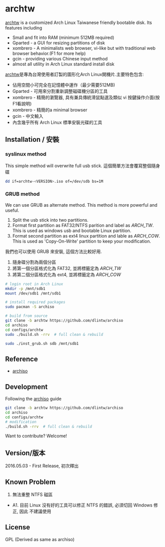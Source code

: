 # archtw
[archtw] is a customized Arch Linux Taiwanese friendly bootable disk.
Its features including
- Small and fit into RAM (minimum 512MB required)
- Gparted - a GUI for resizing partitions of disk
- xombrero - A minimalists web browser, vi-like but with traditional web 
  browser behavior.(F1 for more help)
- gcin - providing various Chinese input method
- almost all utility in Arch Linux standard install disk 

[archtw]是專為台灣使用者訂製的圖形化Arch Linux開機片.主要特色包含:
- 佔用空間小可完全在記憶體中運作（最少需要512MB)
- Gparted - 可用來分割重新調整磁碟機分區的工具
- xombrero - 精簡的瀏覽器, 具有兼具傳統滑鼠點選及類似 vi 按鍵操作介面(按F1看說明)
- xombrero - 精簡的a minimal browser
- gcin - 中文輸入
- 內含幾乎所有 Arch Linux 標準安裝光碟的工具

## Installation / 安裝

### syslinux method
This simple method will overwrite full usb stick.
這個簡單方法會覆寫整個隨身碟
```sh
dd if=archtw-<VERSION>.iso of=/dev/sdb bs=1M
```
### GRUB method
We can use GRUB as alternate method. This method is more powerful and useful.

1. Split the usb stick into two partitions. 
2. Format first partition as FAT32/NTFS parition and label as *ARCH_TW*.  
  This is used as windows usb and bootable Linux partition.
3. Format second partition as ext4 linux partition and lable as *ARCH_COW*.
  This is used as 'Copy-On-Write' partition to keep your modification.

我們也可以使用 GRUB 來安裝, 這個方法比較好用.

1. 隨身碟分割為兩個分區
2. 將第一個分區格式化為 FAT32, 並將標籤定為 *ARCH_TW*
3. 將第二個分區格式化為 ext4, 並將標籤定為 *ARCH_COW*

```sh
# login root in Arch Linux
mkdir -p /mnt/sdb1
mount /dev/sdb1 /mnt/sdb1

# install required packages
sudo pacman -S archiso

# build from source
git clone -b archtw https://github.com/dlintw/archiso
cd archiso
cd configs/archtw
sudo ./build.sh -rrv  # full clean & rebuild

sudo ./inst_grub.sh sdb /mnt/sdb1
```
## Reference
- [archiso]

## Development

Following the [archiso] guide
```sh
git clone -b archtw https://github.com/dlintw/archiso
cd archiso
cd configs/archtw
# modification
./build.sh -rrv  # full clean & rebuild
```
Want to contribute? Welcome!

## Version/版本
2016.05.03 - First Release, 初次釋出

Known Problem
-------------

1. 無法重整 NTFS 磁區
 * A1. 目前 Linux 沒有好的工具可以修正 NTFS 的錯誤, 必須切回 Windows 修正, 因此
   不建議使用

License
-------

GPL (Derived as same as archiso)

[archtw]: <https://github.com/dlintw/archiso/tree/archtw>
[archiso]: <https://wiki.archlinux.org/index.php/Archiso>

[//]: # (
vim:et sw=2 ts=2 ai nocp sta
        )
